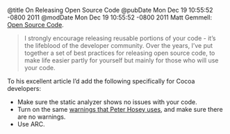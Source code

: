 @title On Releasing Open Source Code
@pubDate Mon Dec 19 10:55:52 -0800 2011
@modDate Mon Dec 19 10:55:52 -0800 2011
Matt Gemmell: <a href="http://mattgemmell.com/2011/12/19/open-source-code/">Open Source Code</a>.

>I strongly encourage releasing reusable portions of your code - it’s the lifeblood of the developer community. Over the years, I’ve put together a set of best practices for releasing open source code, to make life easier partly for yourself but mainly for those who will use your code.

To his excellent article I’d add the following specifically for Cocoa developers:

- Make sure the static analyzer shows no issues with your code.
- Turn on the same <a href="http://boredzo.org/blog/archives/2009-11-07/warnings">warnings that Peter Hosey uses</a>, and make sure there are no warnings.
- Use ARC.
